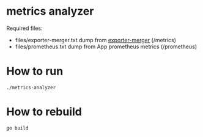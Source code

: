 # metrics analyzer

Required files:
- files/exporter-merger.txt dump from [exporter-merger](https://github.com/rebuy-de/exporter-merger) (/metrics)
- files/prometheus.txt dump from App prometheus metrics (/prometheus)

# How to run

`./metrics-analyzer`

# How to rebuild

`go build`